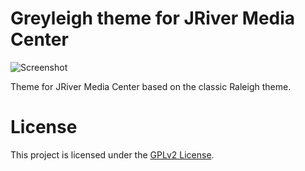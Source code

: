 # Greyleigh theme for JRiver Media Center

![Screenshot](https://github.com/BlueWhiteCard/jriver-media-center-theme-greyleigh/blob/master/Screenshot.png)

Theme for JRiver Media Center based on the classic Raleigh theme.

# License

This project is licensed under the [GPLv2 License](/LICENSE).
